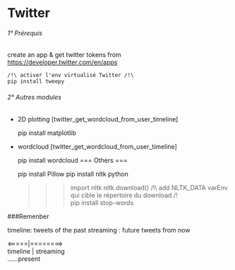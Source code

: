Twitter
=======

###### 1° Prérequis
create an app & get twitter tokens from https://developer.twitter.com/en/apps 

    /!\ activer l'env virtualisé Twitter /!\
    pip install tweepy
###### 2° Autres modules
- 2D plotting [twitter_get_wordcloud_from_user_timeline]  
    

    pip install matplotlib

- wordcloud [twitter_get_wordcloud_from_user_timeline]

        
    pip install wordcloud
=== Others ===  
    
    pip install Pillow
    pip install nltk
    python
    >>> import nltk
    >>> nltk.download()
    /!\ add NLTK_DATA varEnv qui cible le répertoire du download /!\
    pip install stop-words


###Remenber

timeline: tweets of the past
streaming : future tweets from now

<=====|========>\
timeline | streaming\
......present